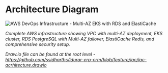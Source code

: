 # Architecture Diagram

![AWS DevOps Infrastructure - Multi-AZ EKS with RDS and ElastiCache](https://ik.imagekit.io/erx2ffzos/DevOps-Assignment/iac-acrhitecture.png?updatedAt=1758090646588)

*Complete AWS infrastructure showing VPC with multi-AZ deployment, EKS cluster, RDS PostgreSQL with Multi-AZ failover, ElastiCache Redis, and comprehensive security setup.*

*Draw.io file can be found at the root level - https://github.com/ssidharths/idurar-erp-crm/blob/feature/iac/iac-acrhitecture.drawio*
